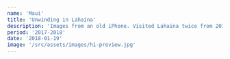 ```yaml
---
name: 'Maui'
title: 'Unwinding in Lahaina'
description: 'Images from an old iPhone. Visited Lahaina twice from 2017-2018, staying on the west side of Maui in spots that no longer exist after the fires of 2023.'
period: '2017-2018'
date: '2018-01-19'
image: '/src/assets/images/hi-preview.jpg'
---
```

